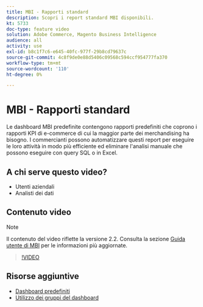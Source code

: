 ```yaml
---
title: MBI - Rapporti standard
description: Scopri i report standard MBI disponibili.
kt: 5733
doc-type: feature video
solution: Adobe Commerce, Magento Business Intelligence
audience: all
activity: use
exl-id: b8c1f7c6-e645-40fc-977f-29b8cd79637c
source-git-commit: 4c8f9de0e88d5406c09568c594ccf954777fa370
workflow-type: tm+mt
source-wordcount: '110'
ht-degree: 0%

---
```


# MBI - Rapporti standard

Le dashboard MBI predefinite contengono rapporti predefiniti che coprono i rapporti KPI di e-commerce di cui la maggior parte dei merchandising ha bisogno. I commercianti possono automatizzare questi report per eseguire le loro attività in modo più efficiente ed eliminare l&#39;analisi manuale che possono eseguire con query SQL o in Excel.

## A chi serve questo video?

- Utenti aziendali
- Analisti dei dati

## Contenuto video

>[!NOTE]
>
>Il contenuto del video riflette la versione 2.2. Consulta la sezione [Guida utente di MBI](https://docs.magento.com/mbi/) per le informazioni più aggiornate.

>[!VIDEO](https://video.tv.adobe.com/v/35987?quality=12&learn=on)

## Risorse aggiuntive

- [Dashboard predefiniti](https://docs.magento.com/mbi/data-user/dashboards/dashboards-pro.html)
- [Utilizzo dei gruppi del dashboard](https://docs.magento.com/mbi/data-user/dashboards/using-dashboard-groups.html)
